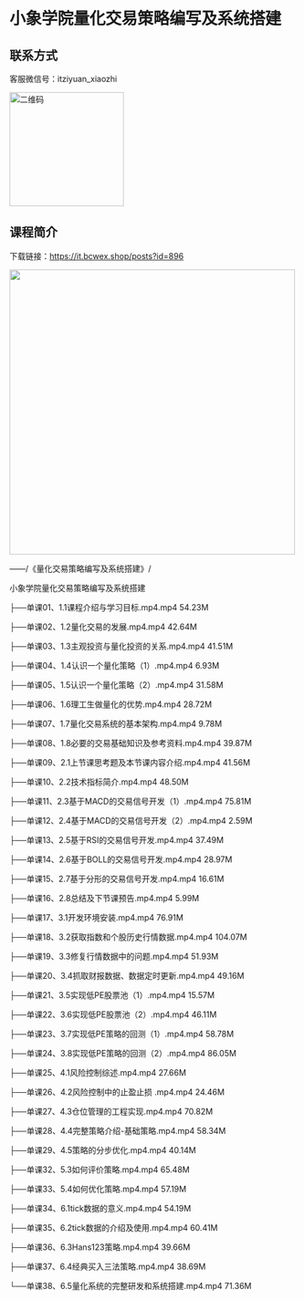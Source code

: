 # 小象学院量化交易策略编写及系统搭建

## 联系方式

客服微信号：itziyuan_xiaozhi

<img src="https://ziyuanyun.oss-cn-guangzhou.aliyuncs.com/common/20240614073449/666b82192834a.jpg" width="200" height="200" alt="二维码">

## 课程简介

下载链接：https://it.bcwex.shop/posts?id=896

<img src="https://ziyuanyun.oss-cn-guangzhou.aliyuncs.com/yun/20240515153215/664464ffbe426.jpg" width="500" alt="">

  ——/《量化交易策略编写及系统搭建》/

 小象学院量化交易策略编写及系统搭建



 ├──单课01、1.1课程介绍与学习目标.mp4.mp4 54.23M

 ├──单课02、1.2量化交易的发展.mp4.mp4 42.64M

 ├──单课03、1.3主观投资与量化投资的关系.mp4.mp4 41.51M

 ├──单课04、1.4认识一个量化策略（1）.mp4.mp4 6.93M

 ├──单课05、1.5认识一个量化策略（2）.mp4.mp4 31.58M

 ├──单课06、1.6理工生做量化的优势.mp4.mp4 28.72M

 ├──单课07、1.7量化交易系统的基本架构.mp4.mp4 9.78M

 ├──单课08、1.8必要的交易基础知识及参考资料.mp4.mp4 39.87M

 ├──单课09、2.1上节课思考题及本节课内容介绍.mp4.mp4 41.56M

 ├──单课10、2.2技术指标简介.mp4.mp4 48.50M

 ├──单课11、2.3基于MACD的交易信号开发（1）.mp4.mp4 75.81M

 ├──单课12、2.4基于MACD的交易信号开发（2）.mp4.mp4 2.59M

 ├──单课13、2.5基于RSI的交易信号开发.mp4.mp4 37.49M

 ├──单课14、2.6基于BOLL的交易信号开发.mp4.mp4 28.97M

 ├──单课15、2.7基于分形的交易信号开发.mp4.mp4 16.61M

 ├──单课16、2.8总结及下节课预告.mp4.mp4 5.99M

 ├──单课17、3.1开发环境安装.mp4.mp4 76.91M

 ├──单课18、3.2获取指数和个股历史行情数据.mp4.mp4 104.07M

 ├──单课19、3.3修复行情数据中的问题.mp4.mp4 51.93M

 ├──单课20、3.4抓取财报数据、数据定时更新.mp4.mp4 49.16M

 ├──单课21、3.5实现低PE股票池（1）.mp4.mp4 15.57M

 ├──单课22、3.6实现低PE股票池（2）.mp4.mp4 46.11M

 ├──单课23、3.7实现低PE策略的回测（1）.mp4.mp4 58.78M

 ├──单课24、3.8实现低PE策略的回测（2）.mp4.mp4 86.05M

 ├──单课25、4.1风险控制综述.mp4.mp4 27.66M

 ├──单课26、4.2风险控制中的止盈止损 .mp4.mp4 24.46M

 ├──单课27、4.3仓位管理的工程实现.mp4.mp4 70.82M

 ├──单课28、4.4完整策略介绍-基础策略.mp4.mp4 58.34M

 ├──单课29、4.5策略的分步优化.mp4.mp4 40.14M

 ├──单课32、5.3如何评价策略.mp4.mp4 65.48M

 ├──单课33、5.4如何优化策略.mp4.mp4 57.19M

 ├──单课34、6.1tick数据的意义.mp4.mp4 54.19M

 ├──单课35、6.2tick数据的介绍及使用.mp4.mp4 60.41M

 ├──单课36、6.3Hans123策略.mp4.mp4 39.66M

 ├──单课37、6.4经典买入三法策略.mp4.mp4 38.69M

 └──单课38、6.5量化系统的完整研发和系统搭建.mp4.mp4 71.36M

  